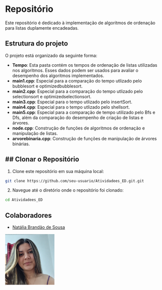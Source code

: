 # Repositório

Este repositório é dedicado à implementação de algoritmos de ordenação para listas duplamente encadeadas.

## Estrutura do projeto

O projeto está organizado da seguinte forma:

- **Tempo**: Esta pasta contém os tempos de ordenação de listas utilizadas nos algoritmos. Esses dados podem ser usados para avaliar o desempenho dos algoritmos implementados. 
- **main1.cpp**: Especial para a comparação do tempo utlizado pelo bubblesort e optimizedbubblesort. 
- **main2.cpp**: Especial para a comparação do tempo utlizado pelo selectionsort e optimizedselectionsort. 
- **main3.cpp**: Especial para o tempo utlizado pelo insertSort. 
- **main4.cpp**: Especial para o tempo utlizado pelo shellsort. 
- **main5.cpp**: Especial para a comparação de tempo utilizado pelo Bfs e Dfs, além da comparação do desempenho de criação de listas e árvores. 
 - **node.cpp**: Construção de funções de algoritmos de ordenação e manipulação de listas.
- **arvorebinaria.cpp**: Construção de funções de manipulação de árvores binárias. 

## ## Clonar o Repositório

1. Clone este repositório em sua máquina local:

```bash
git clone https://github.com/seu-usuario/Atividadees_ED.git.git
```

2. Navegue até o diretório onde o repositório foi clonado:

```bash
cd Atividadees_ED
```

## Colaboradores
* [Natália Brandão de Sousa](https://github.com/nataliabrandao)

<img src="img/github.jpeg" alt="Imagem de perfil do GitHub de Nat" width="160" />

    

